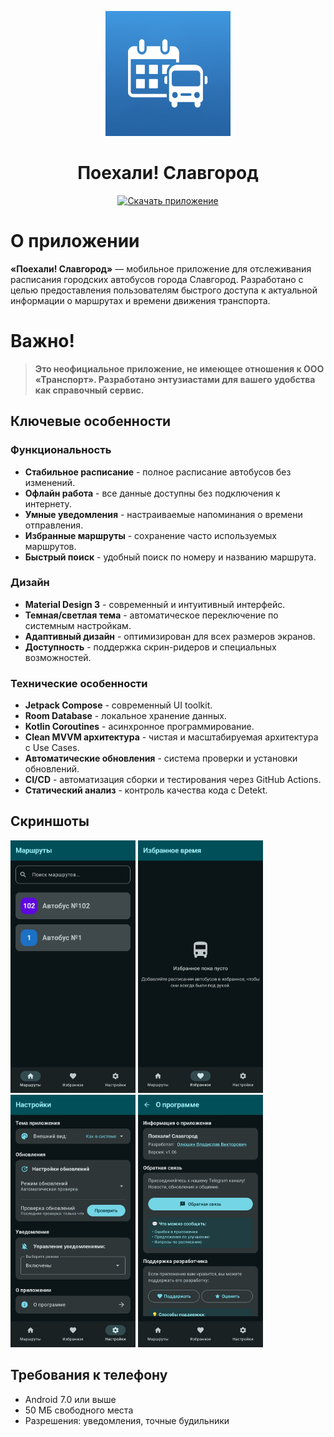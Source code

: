 <div align="center">
    <p>
        <img src="https://github.com/VseMirka200/lets_go_slavgorod/blob/main/materials/icon/icon.png" alt="Логотип ByeDPI" width="200" />
    </p>
    <h1>Поехали! Славгород</h1>
    <p>
        <a href="https://github.com/VseMirka200/lets_go_slavgorod/releases">
            <img src="https://img.shields.io/badge/Скачать-последнюю_версию-success?style=for-the-badge&logo=android" alt="Скачать приложение" />
        </a>
</div>

# О приложении
**«Поехали! Славгород»** — мобильное приложение для отслеживания расписания городских автобусов города Славгород. Разработано с целью предоставления пользователям быстрого доступа к актуальной информации о маршрутах и времени движения транспорта.

# Важно!
> **Это неофициальное приложение, не имеющее отношения к ООО «Транспорт». Разработано энтузиастами для вашего удобства как справочный сервис.**

## Ключевые особенности

### **Функциональность**
- **Стабильное расписание** - полное расписание автобусов без изменений.
- **Офлайн работа** - все данные доступны без подключения к интернету.
- **Умные уведомления** - настраиваемые напоминания о времени отправления.
- **Избранные маршруты** - сохранение часто используемых маршрутов.
- **Быстрый поиск** - удобный поиск по номеру и названию маршрута.

### **Дизайн**
- **Material Design 3** - современный и интуитивный интерфейс.
- **Темная/светлая тема** - автоматическое переключение по системным настройкам.
- **Адаптивный дизайн** - оптимизирован для всех размеров экранов.
- **Доступность** - поддержка скрин-ридеров и специальных возможностей.

### **Технические особенности**
- **Jetpack Compose** - современный UI toolkit.
- **Room Database** - локальное хранение данных.
- **Kotlin Coroutines** - асинхронное программирование.
- **Clean MVVM архитектура** - чистая и масштабируемая архитектура с Use Cases.
- **Автоматические обновления** - система проверки и установки обновлений.
- **CI/CD** - автоматизация сборки и тестирования через GitHub Actions.
- **Статический анализ** - контроль качества кода с Detekt.

## Скриншоты
<img width="200" alt="Главный экран" src="materials/screenshot/1.jpg"/> <img width="200" alt="Расписание маршрута" src="materials/screenshot/2.jpg"/> <img width="200" alt="Настройки уведомлений" src="materials/screenshot/3.jpg"/> <img width="200" alt="Настройки уведомлений" src="materials/screenshot/4.jpg"/>

## Требования к телефону
- Android 7.0 или выше
- 50 МБ свободного места
- Разрешения: уведомления, точные будильники
